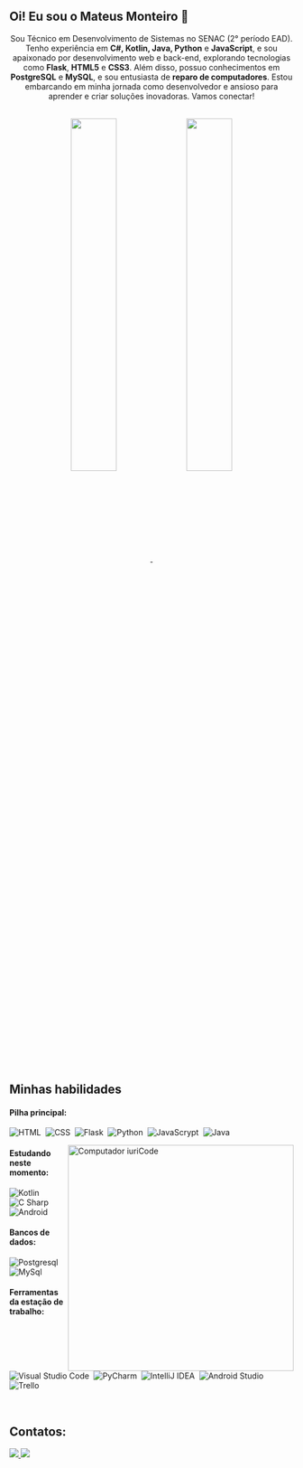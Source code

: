 ## Oi! Eu sou o Mateus Monteiro 👋

<p align="center">Sou Técnico em Desenvolvimento de Sistemas no SENAC (2° período EAD)</strong>. Tenho experiência em <strong>C#, Kotlin, Java, Python</strong> e <strong>JavaScript</strong>, e sou apaixonado por desenvolvimento web e back-end, explorando tecnologias como <strong>Flask</strong>, <strong>HTML5</strong> e <strong>CSS3</strong>. Além disso, possuo conhecimentos em <strong>PostgreSQL</strong> e <strong>MySQL</strong>, e sou entusiasta de <strong>reparo de computadores</strong>. Estou embarcando em minha jornada como desenvolvedor e ansioso para aprender e criar soluções inovadoras. Vamos conectar!</p>&nbsp;

<div  align="center" style="margin-bottom:100px">
  <a href="https://github.com/MMatteuss">
    <img width=40% align="center" src="https://github-readme-stats.vercel.app/api?username=MMatteuss&show_icons=true&theme=dark" href="google.com" />
    <img width=40% align="center" src="https://github-readme-stats.vercel.app/api/top-langs/?username=MMatteuss&layout=compact&theme=dark" />
  </a>
</div>
 
 &nbsp;
 &nbsp;



## Minhas habilidades

#### Pilha principal:
![HTML](https://img.shields.io/badge/HTML5-E34F26?style=for-the-badge&logo=html5&logoColor=white)&nbsp;
![CSS](https://img.shields.io/badge/CSS3-1572B6?style=for-the-badge&logo=css3&logoColor=white)&nbsp;
![Flask](https://img.shields.io/badge/Flask-000000?style=for-the-badge&logo=flask&logoColor=white)&nbsp;
![Python](https://img.shields.io/badge/Python-14354C?style=for-the-badge&logo=python&logoColor=white)&nbsp;
![JavaScrypt](https://img.shields.io/badge/JavaScript-323330?style=for-the-badge&logo=javascript&logoColor=F7DF1E)&nbsp;
![Java](https://img.shields.io/badge/java-%23ED8B00.svg?style=for-the-badge&logo=openjdk&logoColor=white)&nbsp;
<!-- ![GitHub](https://img.shields.io/badge/GitHub-100000?style=for-the-badge&logo=github&logoColor=white)&nbsp; -->

<img src="https://raw.githubusercontent.com/MicaelliMedeiros/micaellimedeiros/master/image/computer-illustration.png" min-width="400px" max-width="400px" width="400px" align="right" alt="Computador iuriCode">



#### Estudando neste momento:

![Kotlin](https://img.shields.io/badge/Kotlin-0095D5?&style=for-the-badge&logo=kotlin&logoColor=white)&nbsp;
![C Sharp](https://img.shields.io/badge/C_Sharp-7c118f?style=for-the-badge&logo=CSharp&logoColor=white)&nbsp;
![Android](https://img.shields.io/badge/Android-3DDC84?style=for-the-badge&logo=android&logoColor=white)&nbsp;


#### Bancos de dados:
![Postgresql](https://img.shields.io/badge/PostgreSQL-316192?style=for-the-badge&logo=postgresql&logoColor=white)&nbsp;
![MySql](https://img.shields.io/badge/mySql-323330?style=for-the-badge&logo=mysql&logoColor=blue)&nbsp;


#### Ferramentas da estação de trabalho:
![Visual Studio Code](https://img.shields.io/badge/Visual%20Studio%20Code-0078d7.svg?style=for-the-badge&logo=visual-studio-code&logoColor=white)&nbsp;
![PyCharm](https://img.shields.io/badge/pycharm-143?style=for-the-badge&logo=pycharm&logoColor=black&color=black&labelColor=green)&nbsp;
![IntelliJ IDEA](https://img.shields.io/badge/IntelliJIDEA-000000.svg?style=for-the-badge&logo=intellij-idea&logoColor=white)&nbsp;
![Android Studio](https://img.shields.io/badge/Android%20Studio-3DDC84.svg?style=for-the-badge&logo=android-studio&logoColor=white)&nbsp;
![Trello](https://img.shields.io/badge/Trello-0052CC?style=for-the-badge&logo=trello&logoColor=white)&nbsp;&nbsp;

&nbsp;
&nbsp;
&nbsp;


## Contatos:
<!--
<a href="" target="_blank">
  <img src="https://img.shields.io/badge/Discord-%235865F2.svg?style=for-the-badge&logo=discord&logoColor=white">
</a>
-->
<a href="https://www.linkedin.com/in/mmatteuss/" target="_blank">
  <img src="https://img.shields.io/badge/linkedin-%230077B5.svg?style=for-the-badge&logo=linkedin&logoColor=white">
</a>
<a href="https://www.instagram.com/oemodeti" target="_blank">
  <img src="https://img.shields.io/badge/-Instagram-%23E4405F?style=for-the-badge&logo=instagram&logoColor=white">
</a>
